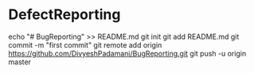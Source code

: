 # DefectReporting
echo "# BugReporting" >> README.md
git init
git add README.md
git commit -m "first commit"
git remote add origin https://github.com/DivyeshPadamani/BugReporting.git
git push -u origin master

